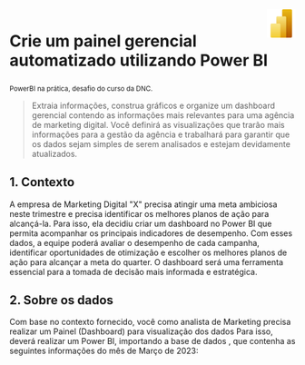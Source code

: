 <img align="right" width="50" height="50" src="images/powerBI.png"/>

# Crie um painel gerencial automatizado utilizando Power BI

<sub> PowerBI na prática, desafio do curso da DNC. </sub>

> Extraia informações, construa gráficos e organize um dashboard gerencial contendo as informações mais relevantes para uma agência de marketing digital. Você definirá as visualizações que trarão mais informações para a gestão da agência e trabalhará para garantir que os dados sejam simples de serem analisados e estejam devidamente atualizados.

## 1. Contexto

A empresa de Marketing Digital "X" precisa atingir uma meta ambiciosa neste
trimestre e precisa identificar os melhores planos de ação para alcançá-la. Para
isso, ela decidiu criar um dashboard no Power BI que permita acompanhar os
principais indicadores de desempenho. Com esses dados, a equipe poderá avaliar o
desempenho de cada campanha, identificar oportunidades de otimização e escolher
os melhores planos de ação para alcançar a meta do quarter. O dashboard será
uma ferramenta essencial para a tomada de decisão mais informada e estratégica.

## 2. Sobre os dados

Com base no contexto fornecido, você como analista de Marketing precisa realizar
um Painel (Dashboard) para visualização dos dados
Para isso, deverá realizar um Power BI, importando a base de dados , que contenha
as seguintes informações do mês de Março de 2023:



